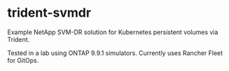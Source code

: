 # trident-svmdr

Example NetApp SVM-DR solution for Kubernetes persistent volumes via Trident.

Tested in a lab using ONTAP 9.9.1 simulators. Currently uses Rancher Fleet for GitOps.
